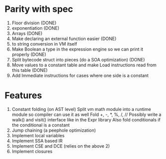 # Parity with spec

1. Floor division (DONE)
1. exponentiation (DONE)
1. Arrays (DONE)
1. Make declaring an external function easier (DONE)
1. to string conversion in VM itself
1. Make Boolean a type in the expression engine so we can print it properly (DONE)
1. Split bytecode struct into pieces (do a SOA optimization) (DONE)
1. Move values to a constant table and make Load instructions read from this table (DONE)
1. Add Immediate instructions for cases where one side is a constant

# Features

1. Constant folding (on AST level)
   Split vm math module into a runtime module so compiler can use it as well
   Fold +, -, \*, %, /, //
   Possibly write a walk() and visit() interface like in the Expr library
   Also fold conditionals if the conditional is a constant
1. Jump chaining (a peephole optimization)
1. Implement local variables
1. Implement SSA based IR
1. Implement CSE and DCE (relies on the above 2)
1. Implement closures
